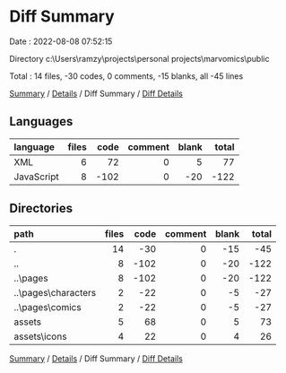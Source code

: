 # Diff Summary

Date : 2022-08-08 07:52:15

Directory c:\\Users\\ramzy\\projects\\personal projects\\marvomics\\public

Total : 14 files,  -30 codes, 0 comments, -15 blanks, all -45 lines

[Summary](results.md) / [Details](details.md) / Diff Summary / [Diff Details](diff-details.md)

## Languages
| language | files | code | comment | blank | total |
| :--- | ---: | ---: | ---: | ---: | ---: |
| XML | 6 | 72 | 0 | 5 | 77 |
| JavaScript | 8 | -102 | 0 | -20 | -122 |

## Directories
| path | files | code | comment | blank | total |
| :--- | ---: | ---: | ---: | ---: | ---: |
| . | 14 | -30 | 0 | -15 | -45 |
| .. | 8 | -102 | 0 | -20 | -122 |
| ..\\pages | 8 | -102 | 0 | -20 | -122 |
| ..\\pages\\characters | 2 | -22 | 0 | -5 | -27 |
| ..\\pages\\comics | 2 | -22 | 0 | -5 | -27 |
| assets | 5 | 68 | 0 | 5 | 73 |
| assets\\icons | 4 | 22 | 0 | 4 | 26 |

[Summary](results.md) / [Details](details.md) / Diff Summary / [Diff Details](diff-details.md)